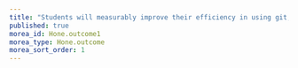 ```yaml
---
title: "Students will measurably improve their efficiency in using git, Vim, and/or the command line"
published: true
morea_id: Hone.outcome1
morea_type: Hone.outcome
morea_sort_order: 1
---
```


